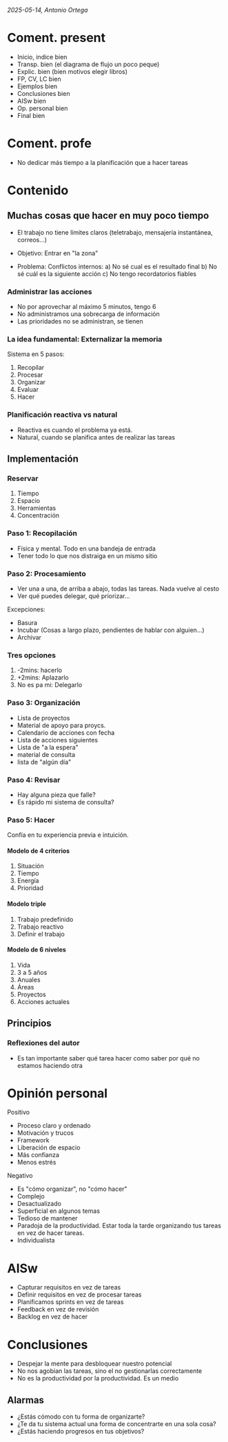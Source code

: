 *2025-05-14, Antonio Ortega*
# Coment. present
- Inicio, indice bien 
- Transp. bien (el diagrama de flujo un poco peque)
- Explic. bien (bien motivos elegir libros)
- FP, CV, LC bien
- Ejemplos bien
- Conclusiones bien
- AISw bien
- Op. personal bien
- Final bien


# Coment. profe
- No dedicar más tiempo a la planificación que a hacer tareas


# Contenido
## Muchas cosas que hacer en muy poco tiempo
- El trabajo no tiene límites claros (teletrabajo, mensajería instantánea, correos...)

- Objetivo: Entrar en "la zona"
- Problema: Conflictos internos: 
    a) No sé cual es el resultado final
    b) No sé cuál es la siguiente acción
    c) No tengo recordatorios fiables

### Administrar las acciones
- No por aprovechar al máximo 5 minutos, tengo 6
- No administramos una sobrecarga de información
- Las prioridades no se administran, se tienen

### La idea fundamental: Externalizar la memoria
Sistema en 5 pasos:
1. Recopilar
2. Procesar
3. Organizar
4. Evaluar
5. Hacer

### Planificación reactiva vs natural
- Reactiva es cuando el problema ya está. 
- Natural, cuando se planifica antes de realizar las tareas

## Implementación
### Reservar
1. Tiempo
2. Espacio
3. Herramientas
4. Concentración

### Paso 1: Recopilación
- Física y mental. Todo en una bandeja de entrada
- Tener todo lo que nos distraiga en un mismo sitio

### Paso 2: Procesamiento
- Ver una a una, de arriba a abajo, todas las tareas. Nada vuelve al cesto
- Ver qué puedes delegar, qué priorizar...

Excepciones:
- Basura
- Incubar (Cosas a largo plazo, pendientes de hablar con alguien...)
- Archivar

### Tres opciones
1. -2mins: hacerlo
2. +2mins: Aplazarlo
3. No es pa mi: Delegarlo

### Paso 3: Organización
- Lista de proyectos
- Material de apoyo para proycs.
- Calendario de acciones con fecha
- Lista de acciones siguientes
- Lista de "a la espera"
- material de consulta
- lista de "algún día"

### Paso 4: Revisar
- Hay alguna pieza que falle?
- Es rápido mi sistema de consulta?

### Paso 5: Hacer
Confía en tu experiencia previa e intuición.

#### Modelo de 4 criterios
1. Situación
2. Tiempo
3. Energía
4. Prioridad

#### Modelo triple
1. Trabajo predefinido
2. Trabajo reactivo
3. Definir el trabajo

#### Modelo de 6 niveles
1. Vida
2. 3 a 5 años
3. Anuales
4. Áreas
5. Proyectos
6. Acciones actuales

## Principios
### Reflexiones del autor
- Es tan importante saber qué tarea hacer como saber por qué no estamos haciendo otra


# Opinión personal
Positivo
- Proceso claro y ordenado
- Motivación y trucos
- Framework
- Liberación de espacio
- Más confianza
- Menos estrés

Negativo
- Es "cómo organizar", no "cómo hacer"
- Complejo
- Desactualizado
- Superficial en algunos temas
- Tedioso de mantener
- Paradoja de la productividad. Estar toda la tarde organizando tus tareas en vez de hacer tareas.
- Individualista


# AISw
- Capturar requisitos en vez de tareas
- Definir requisitos en vez de procesar tareas
- Planificamos sprints en vez de tareas
- Feedback en vez de revisión
- Backlog en vez de hacer


# Conclusiones
- Despejar la mente para desbloquear nuestro potencial
- No nos agobian las tareas, sino el no gestionarlas correctamente
- No es la productividad por la productividad. Es un medio

## Alarmas
- ¿Estás cómodo con tu forma de organizarte?
- ¿Te da tu sistema actual una forma de concentrarte en una sola cosa?
- ¿Estás haciendo progresos en tus objetivos?


